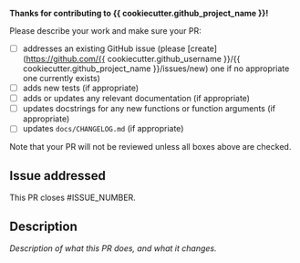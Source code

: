 **Thanks for contributing to {{ cookiecutter.github_project_name }}!**

Please describe your work and make sure your PR:

- [ ] addresses an existing GitHub issue (please [create](https://github.com/{{ cookiecutter.github_username }}/{{ cookiecutter.github_project_name }}/issues/new) one if no appropriate one currently exists)
- [ ] adds new tests (if appropriate)
- [ ] adds or updates any relevant documentation (if appropriate)
- [ ] updates docstrings for any new functions or function arguments (if appropriate)
- [ ] updates `docs/CHANGELOG.md` (if appropriate)

Note that your PR will not be reviewed unless all boxes above are checked.

## Issue addressed
This PR closes #ISSUE_NUMBER.


## Description
*Description of what this PR does, and what it changes.*

